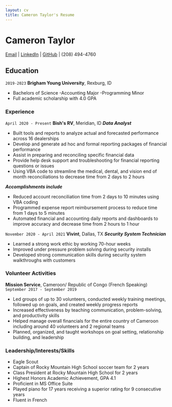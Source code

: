 ```yaml
---
layout: cv
title: Cameron Taylor's Resume
---
```

# Cameron Taylor

<div id="webaddress">
<a href="cameron.macneil.taylor@gmail.com ">Email</a>
| <a href="www.linkedin.com/in/cameron macneil taylor">LinkedIn</a>
| <a href="https://github.com/acctg-analyst">GitHub</a>
|  (208) 494-4760
</div>

<!-- https://www.monique.tech/the-art-of-markdown -->

## Education

`2019-2023`
__Brigham Young University__, Rexburg, ID
- Bachelors of Science 
-Accounting Major
-Programming Minor
- Full academic scholarship with 4.0 GPA

### Experience

`April 2020 - Present`
__Bish's RV__, Meridian, ID
__*Data Analyst*__
- Built tools and reports to analyze actual and forecasted performance across 16 dealerships
- Develop and generate ad hoc and formal reporting packages of financial performance
- Assist in preparing and reconciling specific financial data
- Provide help desk support and troubleshooting for financial reporting questions or issues
- Using VBA code to streamline the medical, dental, and vision end of month reconciliations to decrease time from 2 days to 2 hours

__*Accomplishments include*__
-	Reduced account reconciliation time from 2 days to 10 minutes using VBA coding
-	Programmed expense report reimbursement process to reduce time from 1 days to 5 minutes
-	Automated financial and accounting daily reports and dashboards to improve accuracy and decrease time from 2 hours to 1 hour

`November 2020 - April 2021`
__Vivint__, Dallas, TX
__*Security System Technician*__
- Learned a strong work ethic by working 70-hour weeks
- Improved under pressure problem solving during security installs
- Developed strong communication skills during security system walkthroughs with customers

### Volunteer Activities
__Mission Service__, Cameroon/ Republic of Congo (French Speaking)
`September 2017 - September 2019`

- Led groups of up to 30 volunteers, conducted weekly training meetings, followed up on goals, and created weekly progress reports
- Increased effectiveness by teaching communication, problem-solving, and productivity skills
- Helped manage overall financials for the entire country of Cameroon including around 40 volunteers and 2 regional teams
- Planned, organized, and taught workshops on goal setting, relationship building, and leadership

### Leadership/Interests/Skills


- Eagle Scout
- Captain of Rocky Mountain High School soccer team for 2 years
- Class President at Rocky Mountain High School for 2 years
- Highest Honors Academic Achievement, GPA 4.1
- Proficient in MS Office Suite
- Played piano for 17 years receiving a superior rating for 9 consecutive years
- Fluent in French



<!-- ### Footer

Last updated: May 2013 -->


